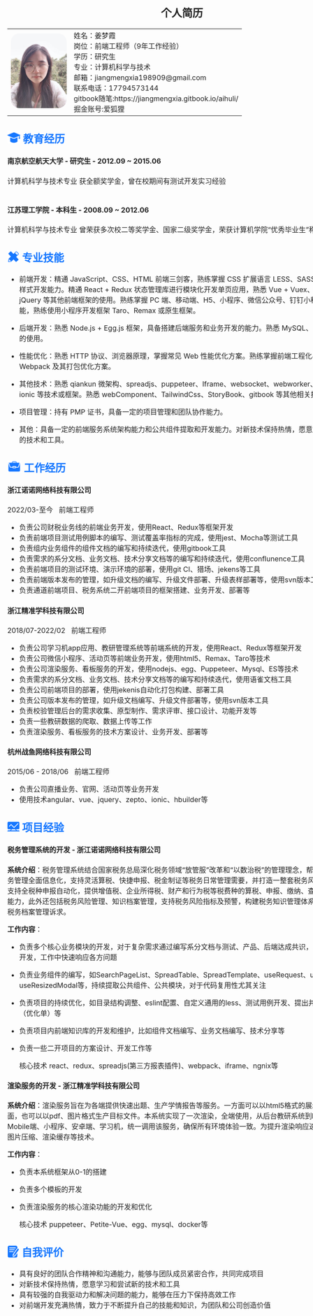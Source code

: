 <!--
 * @Author: jiangmengxia jiangmengxia@qq.com
 * @Date: 2024-08-23 20:22:11
 * @LastEditors: jiangmengxia jiangmengxia@qq.com
 * @LastEditTime: 2024-08-25 17:54:07
 * @FilePath: /jiangmengxia.github.io/jianli.md
 * @Description: Description
-->

<style>
    @media print{
        @page{
            margin-top:60px;
            margin-bottom:60px;
            margin-left:40px;
            margin-right:40px;
        }
    }
</style>
<div style='width:800px; color:#222; font-size:16px; margin:auto;padding:32px;'>

## <div style='text-align:center;'>个人简历</div>

<table style='border:none'>
    <tr style='border:none'>
        <td style='border:none'>
            <img src="image.png" style='width:128px; border-radius:20px;' alt='个人照片'>
        </td>
        <td style='border:none'>
            姓名：姜梦霞<br/>
            岗位：前端工程师（9年工作经验）<br/>
            学历：研究生<br/>
            专业：计算机科学与技术<br/>
            邮箱：jiangmengxia198909@gmail.com<br/>
            联系电话：17794573144<br/>
            gitbook随笔:https://jiangmengxia.gitbook.io/aihuli/<br/>
            掘金账号:爱狐狸<br/>
        </td>
    </tr>
</table>

## <img src="jyjl.png" style='width:30px; display:inline-block; vertical-align:top;' alt=''> <span style='color:#1677ff;'>教育经历</span>

#### 南京航空航天大学 - 研究生 - 2012.09 ~ 2015.06
计算机科学与技术专业
获全额奖学金，曾在校期间有测试开发实习经验<br/><br/>

#### 江苏理工学院 - 本科生 - 2008.09 ~ 2012.06
计算机科学与技术专业
曾荣获多次校二等奖学金、国家二级奖学金，荣获计算机学院“优秀毕业生”称号


## <img src="zyjn.png" style='width:28px; display:inline-block; vertical-align:top; margin-top:3px;' alt=''> <span style='color:#1677ff;'>专业技能</span>

<!-- * 计算机基础扎实，熟练掌握基础技能和常用设计模式
* 精通 JavaScript、CSS、HTML 前端三剑客，熟练掌握 CSS 扩展语言 LESS、SASS，具备原子样式开发能力
* 精通 React + Redux 状态管理库进行模块化开发单页应用，熟悉 Vue + Vuex、Angular、jQuery 等其他前端框架的使用
* 熟练掌握PC端、移动端、h5、小程序、微信公众号、钉钉小程序开发技能，熟练使用小程序开发框架Taro、Remax或原生框架
* 熟悉HTTP协议、浏览器原理、常见web性能优化方案等
* 熟练掌握前端工程化与模块化工具webpack及其打包优化方案
* 熟悉node + egg搭建后端服务和业务开发，熟悉Mysql、ES等数据库使用
* 具备一定的前端服务系统架构能力和公共组件提取和开发能力
* 项目中使用过的其他技术或框架：如qiankun微架构、spreadjs、puppeteer、Iframe、websocket、webworker、hbuilder、ionic等
* 熟悉其他相关技术，如webComponent、TailwindCss、StoryBook、gitbook等
* PMP证书 -->

* 前端开发：精通 JavaScript、CSS、HTML 前端三剑客，熟练掌握 CSS 扩展语言 LESS、SASS，具备原子样式开发能力。精通 React + Redux 状态管理库进行模块化开发单页应用，熟悉 Vue + Vuex、Angular、jQuery 等其他前端框架的使用。熟练掌握 PC 端、移动端、H5、小程序、微信公众号、钉钉小程序开发技能，熟练使用小程序开发框架 Taro、Remax 或原生框架。

* 后端开发：熟悉 Node.js + Egg.js 框架，具备搭建后端服务和业务开发的能力。熟悉 MySQL、ES 等数据库的使用。

* 性能优化：熟悉 HTTP 协议、浏览器原理，掌握常见 Web 性能优化方案。熟练掌握前端工程化与模块化工具 Webpack 及其打包优化方案。

* 其他技术：熟悉 qiankun 微架构、spreadjs、puppeteer、Iframe、websocket、webworker、hbuilder、ionic 等技术或框架。熟悉 webComponent、TailwindCss、StoryBook、gitbook 等其他相关技术。

* 项目管理：持有 PMP 证书，具备一定的项目管理和团队协作能力。

* 其他：具备一定的前端服务系统架构能力和公共组件提取和开发能力。对新技术保持热情，愿意学习和尝试新的技术和工具。



## <img src="gzjl.png" style='width:32px; display:inline-block; vertical-align:top; margin-top:2px;' alt=''>  <span style='color:#1677ff;'>工作经历</span>


#### 浙江诺诺网络科技有限公司
2022/03-至今       &nbsp;&nbsp;前端工程师
* 负责公司财税业务线的前端业务开发，使用React、Redux等框架开发
* 负责前端项目测试用例脚本的编写、测试覆盖率指标的完成，使用jest、Mocha等测试工具
* 负责组内业务组件的组件文档的编写和持续迭代，使用gitbook工具
* 负责需求的系分文档、业务文档、技术分享文档等的编写和持续迭代，使用conflunence工具
* 负责前端项目的测试环境、演示环境的部署，使用git CI、猎场、jekens等工具
* 负责前端版本发布的管理，如升级文档的编写、升级文件部署、升级表样部署等，使用svn版本工具
* 负责通道前端项目、税务系统二开前端项目的框架搭建、业务开发、部署等

#### 浙江精准学科技有限公司
2018/07-2022/02    &nbsp;&nbsp;前端工程师
* 负责公司学习机app应用、教研管理系统等前端系统的开发，使用React、Redux等框架开发
* 负责公司微信小程序、活动页等前端业务开发，使用html5、Remax、Taro等技术
* 负责公司渲染服务、看板服务的开发，使用nodejs、egg、‌Puppeteer、Mysql、ES等技术
* 负责需求的系分文档、业务文档、技术分享文档等的编写和持续迭代，使用语雀文档工具
* 负责公司前端项目的部署，使用jekenis自动化打包构建、部署工具
* 负责公司版本发布的管理，如升级文档编写、升级文件部署等，使用svn版本工具
* 负责校验管理后台的需求收集、原型制作、需求评审、接口设计、功能开发等
* 负责一些教研数据的爬取、数据上传等工作
* 负责渲染服务、看板服务的技术方案设计、业务开发、部署等

#### 杭州战鱼网络科技有限公司  
2015/06 - 2018/06   &nbsp;&nbsp;前端工程师
* 负责公司直播业务、官网、活动页等业务开发
* 使用技术angular、vue、jquery、zepto、ionic、hbuilder等



## <img src="xmjy.png" style='width:28px; display:inline-block; vertical-align:top; margin-top:6px;' alt=''>  <span style='color:#1677ff;'>项目经验</span>


#### 税务管理系统的开发 - 浙江诺诺网络科技有限公司

<b>系统介绍</b>：税务管理系统结合国家税务总局深化税务领域“放管服”改革和“以数治税”的管理理念，帮助企业实现税务管理全面信息化，支持灵活算税、快捷申报、税金制证等税务日常管理需要，并打造一整套税务风控管理模型。支持全税种申报自动化，提供增值税、企业所得税、财产和行为税等税费种的算税、申报、缴纳、查询等税务管理能力，此外还包括税务风险管理、知识档案管理，支持税务风险指标及预警，构建税务知识管理体系，满足多元化税务档案管理诉求。

<b>工作内容</b>：
*   负责多个核心业务模块的开发，对于复杂需求通过编写系分文档与测试、产品、后端达成共识，高效完成需求开发，工作中快速响应各方问题
*   负责业务组件的编写，如SearchPageList、SpreadTable、SpreadTemplate、useRequest、useSpread、useResizedModal等，持续提取公共组件、公共模块，对于代码复用性尤其关注
*   负责项目的持续优化，如目录结构调整、eslint配置、自定义通用的less、测试用例开发、提出并解决功能单（优化单）等
*   负责项目内前端知识库的开发和维护，比如组件文档编写、业务文档编写、技术分享等
*   负责一些二开项目的方案设计、开发工作等

    核心技术
    react、redux、spreadjs(第三方报表插件)、webpack、iframe、ngnix等

#### 渲染服务的开发 - 浙江精准学科技有限公司

<b>系统介绍</b>：渲染服务旨在为各端提供快速出题、生产学情报告等服务。一方面可以以html5格式的展示在前端页面，也可以以pdf、图片格式生产目标文件。本系统实现了一次渲染，全端使用，从后台教研系统到PC端、Mobile端、小程序、安卓端、学习机，统一调用该服务，确保所有环境体验一致。为提升渲染响应速度，采用了图片压缩、渲染缓存等技术。

<b>工作内容</b>：
*   负责本系统框架从0-1的搭建
*   负责多个模板的开发
*   负责渲染服务的核心渲染功能的开发和优化


    核心技术
    ‌puppeteer、Petite-Vue、egg、mysql、docker等


## <img src="zwpj.png" style='width:27px; display:inline-block; vertical-align:top; margin-top:4px;' alt=''>  <span style='color:#1677ff;'>自我评价</span>

* 具有良好的团队合作精神和沟通能力，能够与团队成员紧密合作，共同完成项目
* 对新技术保持热情，愿意学习和尝试新的技术和工具
* 具有较强的自我驱动力和解决问题的能力，能够在压力下保持高效工作
* 对前端开发充满热情，致力于不断提升自己的技能和知识，为团队和公司创造价值

</div>




